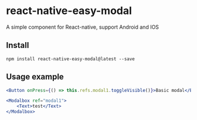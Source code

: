 # react-native-easy-modal
A simple <Modal/> component for React-native, support Android and IOS

## Install
```
npm install react-native-easy-modal@latest --save
```

## Usage example
```jsx
<Button onPress={() => this.refs.modal1.toggleVisible()}>Basic modal</Button>

<Modalbox ref="modal1">
    <Text>test</Text>
</Modalbox>
```
